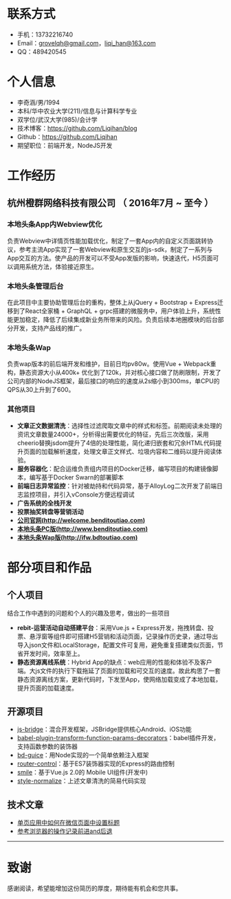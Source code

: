 # 联系方式

* 手机：13732216740
* Email：grovelqh@gmail.com，liqi_han@163.com
* QQ：489420545

# 个人信息

* 李奇涵/男/1994
* 本科/华中农业大学(211)/信息与计算科学专业
* 双学位/武汉大学(985)/会计学
* 技术博客：https://github.com/Liqihan/blog
* Github：https://github.com/Liqihan
* 期望职位：前端开发，NodeJS开发

# 工作经历

## 杭州橙群网络科技有限公司 （ 2016年7月 ~ 至今 ）

### **本地头条App内Webview优化**

负责Webview中详情页性能加载优化，制定了一套App内的自定义页面跳转协议，参考主流App实现了一套Webview和原生交互的js-sdk，制定了一系列与App交互的方法。使产品的开发可以不受App发版的影响，快速迭代，H5页面可以调用系统方法，体验接近原生。

### **本地头条管理后台**

在此项目中主要协助管理后台的重构，整体上从jQuery + Bootstrap + Express迁移到了React全家桶 + GraphQL + grpc搭建的微服务中，用户体验上升，系统性能更加稳定，降低了后续集成新业务所带来的风险。负责后续本地圈模块的后台部分开发，支持产品线的推广。

### **本地头条Wap**

负责wap版本的前后端开发和维护，目前日均pv80w。使用Vue + Webpack重构，静态资源大小从400k+ 优化到了120k，并对核心接口做了防刷限制，开发了公司内部的NodeJS框架，最后接口的响应的速度从2s缩小到300ms，单CPU的QPS从30上升到了600。

### **其他项目**

* **文章正文数据清洗**：选择性过滤爬取文章中的样式和标签。前期阅读未处理的资讯文章数量24000+，分析得出需要优化的特征，先后三次改版，采用cheerio替换jsdom提升了4倍的处理性能，简化递归嵌套和冗余HTML代码提升页面的加载解析速度，处理文章正文样式、垃圾内容和二维码以提升阅读体验。
* **服务容器化**：配合运维负责组内项目的Docker迁移，编写项目的构建镜像脚本，编写基于Docker Swarn的部署脚本
* **前端日志异常监控**：针对被劫持和代码异常，基于AlloyLog二次开发了前端日志监控项目，并引入vConsole方便远程调试
* **广告系统的全栈开发**
* **投票抽奖转盘等营销活动**
* **[公司官网(http://welcome.benditoutiao.com)](http://welcome.benditoutiao.com)**
* **[本地头条PC版(http://www.benditoutiao.com)](http://www.benditoutiao.com)**
* **[本地头条Wap版(http://ifw.bdtoutiao.com)](https://ifw.bdtoutiao.com)**

# 部分项目和作品

## 个人项目

结合工作中遇到的问题和个人的兴趣及思考，做出的一些项目

* **rebit-运营活动自动搭建平台**：采用Vue.js + Express开发，拖拽转盘、投票、悬浮窗等组件即可搭建H5营销和活动页面，记录操作历史录，通过导出导入json文件和LocalStorage，配置文件可复用，避免重复搭建类似页面，节省开发时间，效率至上。
* **静态资源离线系统**：Hybrid App的缺点：web应用的性能和体验不及客户端。大js文件的执行下载拖延了页面的加载和可交互的速度。故此构思了一套静态资源离线方案，更新代码时，下发至App，使网络加载变成了本地加载，提升页面的加载速度。

## 开源项目

* [js-bridge](https://github.com/Liqihan/js-bridge)：混合开发框架，JSBridge提供核心Android、iOS功能
* [babel-plugin-transform-function-params-decorators](https://github.com/Liqihan/babel-plugin-transform-function-params-decorators)：babel插件开发，支持函数参数的装饰器
* [bd-guice](https://github.com/Liqihan/bd-guice)：用Node实现的一个简单依赖注入框架
* [router-control](https://github.com/Liqihan/router-control)：基于ES7装饰器实现的Express的路由控制
* [smile](https://github.com/Liqihan/smile)：基于Vue.js 2.0的 Mobile UI组件(开发中)
* [style-normalize](https://github.com/Liqihan/style-normalize)：上述文章清洗的简易代码实现

## 技术文章

* [单页应用中如何在微信页面中设置标题](https://github.com/Liqihan/blog/issues/2)
* [参考浏览器的操作记录前进and后退](https://github.com/Liqihan/blog/issues/7)

- - -

# 致谢

感谢阅读，希望能增加这份简历的厚度，期待能有机会和您共事。